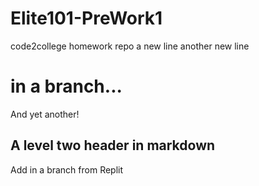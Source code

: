 # Elite101-PreWork1
code2college homework repo
a new line
another new line

# in a branch...
And yet another!

## A level two header in markdown
Add in a branch from Replit
